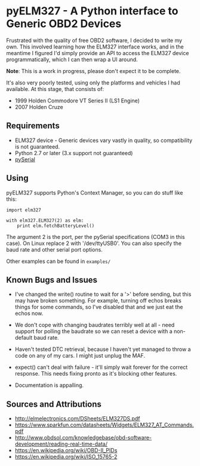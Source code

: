 # pyELM327 - A Python interface to Generic OBD2 Devices

Frustrated with the quality of free OBD2 software, I decided to write my own.
This involved learning how the ELM327 interface works, and in the meantime I
figured I'd simply provide an API to access the ELM327 device
programmatically, which I can then wrap a UI around.

**Note**: This is a work in progress, please don't expect it to be complete.

It's also very poorly tested, using only the platforms and vehicles I had
available. At this stage, that consists of:

* 1999 Holden Commodore VT Series II (LS1 Engine)
* 2007 Holden Cruze

## Requirements

* ELM327 device - Generic devices vary vastly in quality, so compatibility
is not guaranteed.
* Python 2.7 or later (3.x support not guaranteed)
* [pySerial](http://pyserial.sourceforge.net/)

## Using

pyELM327 supports Python's Context Manager, so you can do stuff like this:

```
import elm327

with elm327.ELM327(2) as elm:
	print elm.fetchBatteryLevel()
```

The argument 2 is the port, per the pySerial specifications (COM3 in this
case). On Linux replace 2 with '/dev/ttyUSB0'. You can also specify the baud rate and other serial port options.

Other examples can be found in `examples/`

## Known Bugs and Issues

* I've changed the write() routine to wait for a '>' before sending, but this may have broken something. For example, turning off echos breaks things for some commands, so I've disabled that and we just eat the echos now.

* We don't cope with changing baudrates terribly well at all - need support for polling the baudrate so we can reset a device with a non-default baud rate.

* Haven't tested DTC retrieval, because I haven't yet managed to throw a code on any of my cars. I might just unplug the MAF.

* expect() can't deal with failure - it'll simply wait forever for the correct response. This needs fixing pronto as it's blocking other features.

* Documentation is appalling.

## Sources and Attributions

* http://elmelectronics.com/DSheets/ELM327DS.pdf
* https://www.sparkfun.com/datasheets/Widgets/ELM327_AT_Commands.pdf
* http://www.obdsol.com/knowledgebase/obd-software-development/reading-real-time-data/
* https://en.wikipedia.org/wiki/OBD-II_PIDs
* https://en.wikipedia.org/wiki/ISO_15765-2

